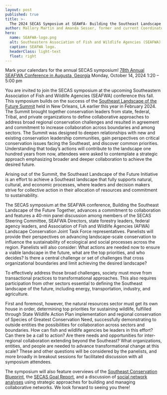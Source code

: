 ```yaml
---
layout: post
published: true
title: >-
  The 2024 SECAS Symposium at SEAWFA- Building the Southeast Landscape of the Future Together
author: Mallory Martin and Amanda Sesser, former and current Coordinators for the Southeast Conservation Adaptation Strategy
hero:
  name: SEAFWA-logo.png
  alt: Southeastern Association of Fish and Wildlife Agencies (SEAFWA) logo.
  caption: SEAFWA logo.
  headerClass: light-text
  float: right
---
```


Mark your calendars for the annual SECAS symposium! 
[78th Annual SEAFWA Conference in Augusta, Georgia](https://seafwa.org/conference/2024)
Monday, October 14, 2024 1:20 – 5:00 pm<!--more-->

You are invited to join the SECAS symposium at the upcoming Southeastern Association of Fish and Wildlife Agencies (SEAFWA) conference this fall. This symposium builds on the success of the [Southeast Landscape of the Future Summit](https://secassoutheast.org/2024/04/29/Southeast-Summit-Building-the-Southeast-Landscape-of-the-Future-Together) held in New Orleans, LA earlier this year in February 2024. The Summit brought together conservation leaders from state, federal, Tribal, and private organizations to define collaborative approaches to address broad regional conservation challenges and resulted in agreement and commitment to increase collaboration across boundaries and among sectors. The Summit was designed to deepen relationships with new and existing conservation leadership communities, gain perspectives on critical conservation issues facing the Southeast, and discover common priorities. Understanding that today’s actions will contribute to the landscape one hundred years from now, attendees were asked to contemplate a strategic approach emphasizing broader and deeper collaboration to achieve the desired future.

Arising out of the Summit, the Southeast Landscape of the Future Initiative is an effort to achieve a Southeast landscape that fully supports natural, cultural, and economic processes, where leaders and decision makers strive for collective action in their allocation of resources and commitment to sustainability.

The SECAS symposium at the SEAFWA conference, Building the Southeast Landscape of the Future Together, advances a commitment to collaboration and features a 40-min panel discussion among members of the SECAS Steering Committee, SEAFWA Directors, state forestry leaders, federal agency leaders, and Association of Fish and Wildlife Agencies (AFWA) Landscape Conservation Joint Task Force representatives. Panelists will provide their perspectives on advancing landscape-scale conservation to influence the sustainability of ecological and social processes across the region. Panelists will also consider: What actions are needed now to ensure a viable landscape in the future, what are the top priorities, and who decides? Is there a central challenge or set of challenges that cross organizational boundaries and limit achieving the desired landscape?

To effectively address those broad challenges, society must move from transactional practices to transformational approaches. This also requires participation from other sectors essential to defining the Southeast landscape of the future, including energy, transportation, industry, and agriculture.

First and foremost, however, the natural resources sector must get its own house in order, determining top priorities for sustaining wildlife, fulfilled through State Wildlife Action Plan implementation and regional conservation of Species of Greatest Conservation Need, successfully demonstrating to outside entities the possibilities for collaboration across sectors and boundaries. How can fish and wildlife agencies be leaders in this effort? Can there be a call to action? Are there needs and opportunities for inter-regional collaboration extending beyond the Southeast? What organizations, entities, and people are needed to advance transformational change at this scale? These and other questions will be considered by the panelists, and more broadly in breakout sessions for facilitated discussion with all symposium attendees.

The symposium will also feature overviews of the [Southeast Conservation Blueprint](https://secassoutheast.org/blueprint), the [SECAS Goal Report](https://secassoutheast.org/our-goal), and a discussion of [social network analyses](https://secassoutheast.org/2024/03/25/Update-on-the-SECAS-Social-Network-Analysis) using strategic approaches for building and managing collaborative networks. We look forward to seeing you there!
